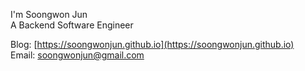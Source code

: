 I'm Soongwon Jun  
A Backend Software Engineer

Blog: [https://soongwonjun.github.io](https://soongwonjun.github.io)  
Email: [soongwonjun@gmail.com](mailto:soongwonjun@gmail.com)
